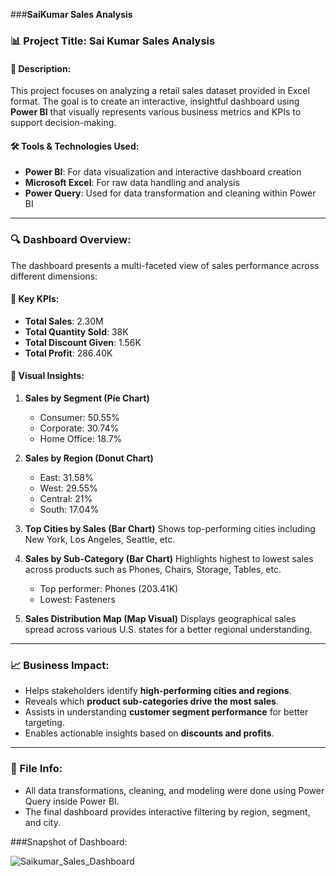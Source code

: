 ###**SaiKumar Sales Analysis**
### 📊 Project Title: **Sai Kumar Sales Analysis**

#### 📁 Description:

This project focuses on analyzing a retail sales dataset provided in Excel format. The goal is to create an interactive, insightful dashboard using **Power BI** that visually represents various business metrics and KPIs to support decision-making.

#### 🛠 Tools & Technologies Used:

* **Power BI**: For data visualization and interactive dashboard creation
* **Microsoft Excel**: For raw data handling and analysis
* **Power Query**: Used for data transformation and cleaning within Power BI

---

### 🔍 Dashboard Overview:

The dashboard presents a multi-faceted view of sales performance across different dimensions:

#### 💼 Key KPIs:

* **Total Sales**: 2.30M
* **Total Quantity Sold**: 38K
* **Total Discount Given**: 1.56K
* **Total Profit**: 286.40K

#### 📌 Visual Insights:

1. **Sales by Segment (Pie Chart)**

   * Consumer: 50.55%
   * Corporate: 30.74%
   * Home Office: 18.7%

2. **Sales by Region (Donut Chart)**

   * East: 31.58%
   * West: 29.55%
   * Central: 21%
   * South: 17.04%

3. **Top Cities by Sales (Bar Chart)**
   Shows top-performing cities including New York, Los Angeles, Seattle, etc.

4. **Sales by Sub-Category (Bar Chart)**
   Highlights highest to lowest sales across products such as Phones, Chairs, Storage, Tables, etc.

   * Top performer: Phones (203.41K)
   * Lowest: Fasteners

5. **Sales Distribution Map (Map Visual)**
   Displays geographical sales spread across various U.S. states for a better regional understanding.

---

### 📈 Business Impact:

* Helps stakeholders identify **high-performing cities and regions**.
* Reveals which **product sub-categories drive the most sales**.
* Assists in understanding **customer segment performance** for better targeting.
* Enables actionable insights based on **discounts and profits**.

---

### 📎 File Info:

* All data transformations, cleaning, and modeling were done using Power Query inside Power BI.
* The final dashboard provides interactive filtering by region, segment, and city.

###Snapshot of Dashboard:

![Saikumar_Sales_Dashboard](https://github.com/user-attachments/assets/3d472350-7505-45c4-94ba-355a14afccb7)

